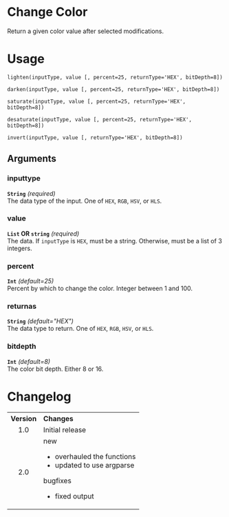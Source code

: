 # Change Color

Return a given color value after selected modifications.


# Usage
```
lighten(inputType, value [, percent=25, returnType='HEX', bitDepth=8])
```
```
darken(inputType, value [, percent=25, returnType='HEX', bitDepth=8])
```
```
saturate(inputType, value [, percent=25, returnType='HEX', bitDepth=8])
```
```
desaturate(inputType, value [, percent=25, returnType='HEX', bitDepth=8])
```
```
invert(inputType, value [, returnType='HEX', bitDepth=8])
```

## Arguments
### inputtype
**`String`** _(required)_  
The data type of the input. One of `HEX`, `RGB`, `HSV`, or `HLS`.

### value
**`List` OR `string`** _(required)_  
The data. If `inputType` is `HEX`, must be a string. Otherwise, must be a list of 3 integers.

### percent
**`Int`** _(default=25)_  
Percent by which to change the color. Integer between 1 and 100.

### returnas
**`String`** _(default="HEX")_  
The data type to return. One of `HEX`, `RGB`, `HSV`, or `HLS`.

### bitdepth
**`Int`** _(default=8)_  
The color bit depth. Either 8 or 16.

# Changelog
<table>
    <tbody>
        <tr>
            <th align="center">Version</th>
            <th align="left">Changes</th>
        </tr>
        <tr>
            <td align="center">1.0</td>
            <td>Initial release</td>
        </tr>
        <tr>
            <td align="center">2.0</td>
            <td>
                <dl>
                    <dt>new</dt>
                    <ul>
                        <li>overhauled the functions</li>
                        <li>updated to use argparse</li>
                    </ul>
                    <dt>bugfixes</dt>
                    <ul>
                        <li>fixed output</li>
                    </ul>
                </dl>
            </td>
        </tr>
    </tbody>
</table>
